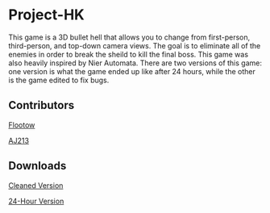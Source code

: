# Project-HK
  This game is a 3D bullet hell that allows you to change from first-person, third-person, and top-down camera views. The goal is to eliminate all of the enemies in order to break the sheild to kill the final boss. This game was also heavily inspired by Nier Automata. There are two versions of this game: one version is what the game ended up like after 24 hours, while the other is the game edited to fix bugs.

## Contributors
<a href="https://github.com/Flootow">Flootow</a>

<a href="https://github.com/AJ213">AJ213</a> 

## Downloads
 <a href="https://www.dropbox.com/sh/0i0dwbpzcw215go/AAABXExnaRjaMrkoTOYjOHOla?dl=0">Cleaned Version</a>
 
<a href="https://www.dropbox.com/sh/ltzec8p9jjnf30y/AACS0eOFnjORVtv1aRHqGRZDa?dl=0">24-Hour Version</a>
